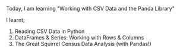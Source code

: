 Today, I am learning "Working with CSV Data and the Panda Library"

I learnt;

1. Reading CSV Data in Python
2. DataFrames & Series: Working with Rows & Columns
3. The Great Squirrel Census Data Analysis (with Pandas!)
